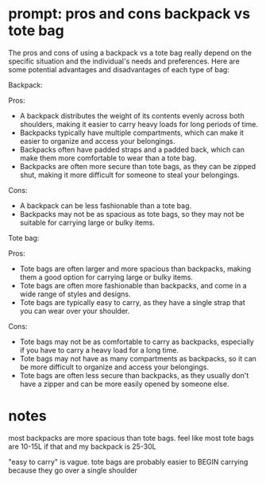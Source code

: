 # prompt: pros and cons backpack vs tote bag

The pros and cons of using a backpack vs a tote bag really depend on the specific situation and the individual's needs and preferences. Here are some potential advantages and disadvantages of each type of bag:

Backpack:

Pros:

- A backpack distributes the weight of its contents evenly across both shoulders, making it easier to carry heavy loads for long periods of time.
- Backpacks typically have multiple compartments, which can make it easier to organize and access your belongings.
- Backpacks often have padded straps and a padded back, which can make them more comfortable to wear than a tote bag.
- Backpacks are often more secure than tote bags, as they can be zipped shut, making it more difficult for someone to steal your belongings.

Cons:

- A backpack can be less fashionable than a tote bag.
- Backpacks may not be as spacious as tote bags, so they may not be suitable for carrying large or bulky items.

Tote bag:

Pros:

- Tote bags are often larger and more spacious than backpacks, making them a good option for carrying large or bulky items.
- Tote bags are often more fashionable than backpacks, and come in a wide range of styles and designs.
- Tote bags are typically easy to carry, as they have a single strap that you can wear over your shoulder.

Cons:

- Tote bags may not be as comfortable to carry as backpacks, especially if you have to carry a heavy load for a long time.
- Tote bags may not have as many compartments as backpacks, so it can be more difficult to organize and access your belongings.
- Tote bags are often less secure than backpacks, as they usually don't have a zipper and can be more easily opened by someone else.

# notes

most backpacks are more spacious than tote bags. feel like most tote bags are 10-15L if that and my backpack is 25-30L

"easy to carry" is vague. tote bags are probably easier to BEGIN carrying because they go over a single shoulder
